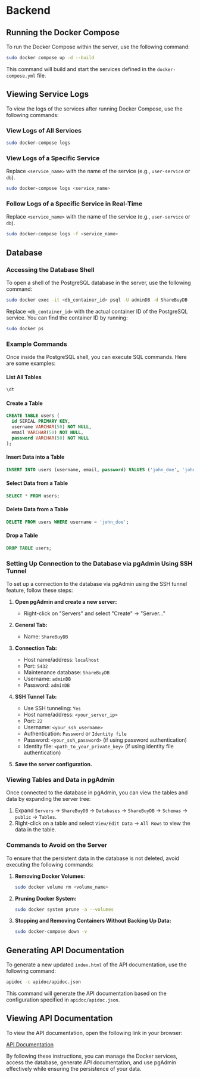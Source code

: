 # Backend

## Running the Docker Compose

To run the Docker Compose within the server, use the following command:

```sh
sudo docker compose up -d --build
```

This command will build and start the services defined in the `docker-compose.yml` file.

## Viewing Service Logs

To view the logs of the services after running Docker Compose, use the following commands:

### View Logs of All Services

```sh
sudo docker-compose logs
```

### View Logs of a Specific Service

Replace `<service_name>` with the name of the service (e.g., `user-service` or `db`).

```sh
sudo docker-compose logs <service_name>
```

### Follow Logs of a Specific Service in Real-Time

Replace `<service_name>` with the name of the service (e.g., `user-service` or `db`).

```sh
sudo docker-compose logs -f <service_name>
```

## Database

### Accessing the Database Shell

To open a shell of the PostgreSQL database in the server, use the following command:

```sh
sudo docker exec -it <db_container_id> psql -U adminDB -d ShareBuyDB
```

Replace `<db_container_id>` with the actual container ID of the PostgreSQL service. You can find the container ID by running:

```sh
sudo docker ps
```

### Example Commands

Once inside the PostgreSQL shell, you can execute SQL commands. Here are some examples:

#### List All Tables

```sql
\dt
```

#### Create a Table

```sql
CREATE TABLE users (
  id SERIAL PRIMARY KEY,
  username VARCHAR(50) NOT NULL,
  email VARCHAR(50) NOT NULL,
  password VARCHAR(50) NOT NULL
);
```

#### Insert Data into a Table

```sql
INSERT INTO users (username, email, password) VALUES ('john_doe', 'john@example.com', 'password123');
```

#### Select Data from a Table

```sql
SELECT * FROM users;
```

#### Delete Data from a Table

```sql
DELETE FROM users WHERE username = 'john_doe';
```

#### Drop a Table

```sql
DROP TABLE users;
```

### Setting Up Connection to the Database via pgAdmin Using SSH Tunnel

To set up a connection to the database via pgAdmin using the SSH tunnel feature, follow these steps:

1. **Open pgAdmin and create a new server:**

   - Right-click on "Servers" and select "Create" -> "Server..."

2. **General Tab:**

   - Name: `ShareBuyDB`

3. **Connection Tab:**

   - Host name/address: `localhost`
   - Port: `5432`
   - Maintenance database: `ShareBuyDB`
   - Username: `adminDB`
   - Password: `adminDB`

4. **SSH Tunnel Tab:**

   - Use SSH tunneling: `Yes`
   - Host name/address: `<your_server_ip>`
   - Port: `22`
   - Username: `<your_ssh_username>`
   - Authentication: `Password` or `Identity file`
   - Password: `<your_ssh_password>` (if using password authentication)
   - Identity file: `<path_to_your_private_key>` (if using identity file authentication)

5. **Save the server configuration.**

### Viewing Tables and Data in pgAdmin

Once connected to the database in pgAdmin, you can view the tables and data by expanding the server tree:

1. Expand `Servers` -> `ShareBuyDB` -> `Databases` -> `ShareBuyDB` -> `Schemas` -> `public` -> `Tables`.
2. Right-click on a table and select `View/Edit Data` -> `All Rows` to view the data in the table.

### Commands to Avoid on the Server

To ensure that the persistent data in the database is not deleted, avoid executing the following commands:

1. **Removing Docker Volumes:**

   ```sh
   sudo docker volume rm <volume_name>
   ```

2. **Pruning Docker System:**

   ```sh
   sudo docker system prune -a --volumes
   ```

3. **Stopping and Removing Containers Without Backing Up Data:**
   ```sh
   sudo docker-compose down -v
   ```

## Generating API Documentation

To generate a new updated `index.html` of the API documentation, use the following command:

```sh
apidoc -c apidoc/apidoc.json
```

This command will generate the API documentation based on the configuration specified in `apidoc/apidoc.json`.

## Viewing API Documentation

To view the API documentation, open the following link in your browser:

[API Documentation](https://htmlpreview.github.io/?https://github.com/ShareBuy-final-project/Backend/blob/60-add-api-call-for-fetche-deals-page/doc/index.html)

By following these instructions, you can manage the Docker services, access the database, generate API documentation, and use pgAdmin effectively while ensuring the persistence of your data.
